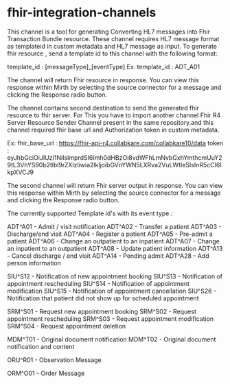# fhir-integration-channels
  This channel is a tool for generating Converting HL7 messages into Fhir Transaction Bundle resource. These channel requires HL7 message format as templateid in custom metadata and HL7 message as input. To generate fhir resource , send a template id  to this channel with the following format:

template_id : [messageType]_[eventType]
Ex:  template_id : ADT_A01

  The channel will return Fhir resource in response. You can view this response within Mirth by selecting the source connector for a 
message and clicking the Response radio button.

  The channel contains second destination to send the generated fhir resource to fhir server. For This you have to import another channel Fhir R4 Server Resource Sender Channel present in the same repository.and this channel required fhir base url and Authorization token in custom metadata. 
 
Ex: fhir_base_url : https://fhir-api-r4.collabkare.com/collabkare10/data
    token : eyJhbGciOiJIUzI1NiIsImprdSI6Imh0dHBzOi8vdWFhLmNvbGxhYmthcmUuY29tL3VhYS90b2tlbl9rZXlzIiwia2lkIjoibGVnYWN5LXRva2VuLWtleSIsInR5cCI6IkpXVCJ9


  The second channel will return Fhir server output in response. You can view this response within Mirth by selecting the source connector for a message and clicking the Response radio button.


The currently supported Template id's with its event type.:

ADT^A01 - Admit / visit notification
ADT^A02 - Transfer a patient
ADT^A03 - Discharge/end visit
ADT^A04 - Register a patient
ADT^A05 - Pre-admit a patient
ADT^A06 - Change an outpatient to an inpatient
ADT^A07 - Change an inpatient to an outpatient
ADT^A08 - Update patient information
ADT^A13 - Cancel discharge / end visit
ADT^A14 - Pending admit
ADT^A28 - Add person information

SIU^S12 - Notification of new appointment booking
SIU^S13 - Notification of appointment rescheduling
SIU^S14 - Notification of appointment modification
SIU^S15 - Notification of appointment cancellation
SIU^S26 - Notification that patient did not show up for scheduled appointment

SRM^S01 - Request new appointment booking
SRM^S02 - Request appointment rescheduling
SRM^S03 - Request appointment modification
SRM^S04 - Request appointment deletion

MDM^T01 - Original document notification
MDM^T02 - Original document notification and content

ORU^R01 - Observation Message

ORM^O01 - Order Message
